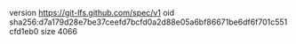 version https://git-lfs.github.com/spec/v1
oid sha256:d7a179d28e7be37ceefd7bcfd0a2d88e05a6bf86671be6df6f701c551cfd1eb0
size 4066
